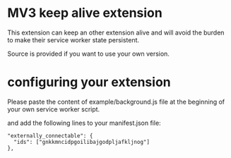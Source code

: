 # MV3 keep alive extension

This extension can keep an other extension alive and will avoid the burden to make their service worker state persistent.

  

Source is provided if you want to use your own version.

  
# configuring your extension

Please paste the content of example/background.js file at the beginning of your own service worker script.

and add the following lines to your manifest.json file:

``` 
"externally_connectable": {
  "ids": ["gnkkmncidpgoilibajgodpljafkljnog"]
}, 
``` 
